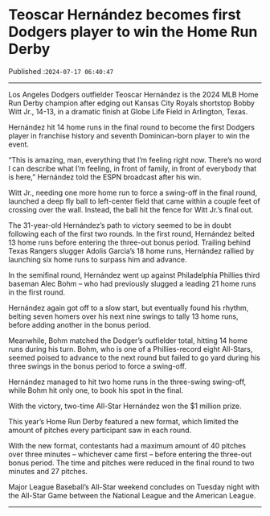 # Teoscar Hernández becomes first Dodgers player to win the Home Run Derby

Published :`2024-07-17 06:40:47`

---

Los Angeles Dodgers outfielder Teoscar Hernández is the 2024 MLB Home Run Derby champion after edging out Kansas City Royals shortstop Bobby Witt Jr., 14-13, in a dramatic finish at Globe Life Field in Arlington, Texas.

Hernández hit 14 home runs in the final round to become the first Dodgers player in franchise history and seventh Dominican-born player to win the event.

“This is amazing, man, everything that I’m feeling right now. There’s no word I can describe what I’m feeling, in front of family, in front of everybody that is here,” Hernández told the ESPN broadcast after his win.

Witt Jr., needing one more home run to force a swing-off in the final round, launched a deep fly ball to left-center field that came within a couple feet of crossing over the wall. Instead, the ball hit the fence for Witt Jr.’s final out.

The 31-year-old Hernández’s path to victory seemed to be in doubt following each of the first two rounds. In the first round, Hernández belted 13 home runs before entering the three-out bonus period. Trailing behind Texas Rangers slugger Adolis Garcia’s 18 home runs, Hernández rallied by launching six home runs to surpass him and advance.

In the semifinal round, Hernández went up against Philadelphia Phillies third baseman Alec Bohm – who had previously slugged a leading 21 home runs in the first round.

Hernández again got off to a slow start, but eventually found his rhythm, belting seven homers over his next nine swings to tally 13 home runs, before adding another in the bonus period.

Meanwhile, Bohm matched the Dodger’s outfielder total, hitting 14 home runs during his turn. Bohm, who is one of a Phillies-record eight All-Stars, seemed poised to advance to the next round but failed to go yard during his three swings in the bonus period to force a swing-off.

Hernández managed to hit two home runs in the three-swing swing-off, while Bohm hit only one, to book his spot in the final.

With the victory, two-time All-Star Hernández won the $1 million prize.

This year’s Home Run Derby featured a new format, which limited the amount of pitches every participant saw in each round.

With the new format, contestants had a maximum amount of 40 pitches over three minutes – whichever came first – before entering the three-out bonus period. The time and pitches were reduced in the final round to two minutes and 27 pitches.

Major League Baseball’s All-Star weekend concludes on Tuesday night with the All-Star Game between the National League and the American League.

---

